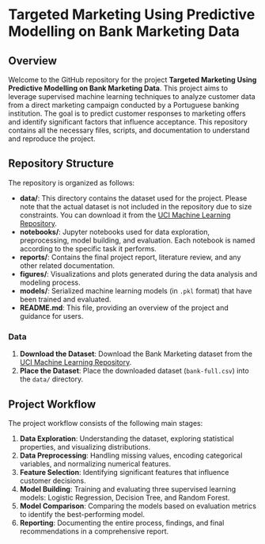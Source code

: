 # Targeted Marketing Using Predictive Modelling on Bank Marketing Data

## Overview

Welcome to the GitHub repository for the project **Targeted Marketing Using Predictive Modelling on Bank Marketing Data**. This project aims to leverage supervised machine learning techniques to analyze customer data from a direct marketing campaign conducted by a Portuguese banking institution. The goal is to predict customer responses to marketing offers and identify significant factors that influence acceptance. This repository contains all the necessary files, scripts, and documentation to understand and reproduce the project.

## Repository Structure

The repository is organized as follows:

- **data/**: This directory contains the dataset used for the project. Please note that the actual dataset is not included in the repository due to size constraints. You can download it from the [UCI Machine Learning Repository](https://archive.ics.uci.edu/ml/datasets/bank+marketing).
- **notebooks/**: Jupyter notebooks used for data exploration, preprocessing, model building, and evaluation. Each notebook is named according to the specific task it performs.
- **reports/**: Contains the final project report, literature review, and any other related documentation.
- **figures/**: Visualizations and plots generated during the data analysis and modeling process.
- **models/**: Serialized machine learning models (in `.pkl` format) that have been trained and evaluated.
- **README.md**: This file, providing an overview of the project and guidance for users.

### Data

1. **Download the Dataset**: Download the Bank Marketing dataset from the [UCI Machine Learning Repository](https://archive.ics.uci.edu/ml/datasets/bank+marketing).
2. **Place the Dataset**: Place the downloaded dataset (`bank-full.csv`) into the `data/` directory.

## Project Workflow

The project workflow consists of the following main stages:

1. **Data Exploration**: Understanding the dataset, exploring statistical properties, and visualizing distributions.
2. **Data Preprocessing**: Handling missing values, encoding categorical variables, and normalizing numerical features.
3. **Feature Selection**: Identifying significant features that influence customer decisions.
4. **Model Building**: Training and evaluating three supervised learning models: Logistic Regression, Decision Tree, and Random Forest.
5. **Model Comparison**: Comparing the models based on evaluation metrics to identify the best-performing model.
6. **Reporting**: Documenting the entire process, findings, and final recommendations in a comprehensive report.
